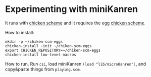 # Experimenting with miniKanren #

It runs with [chicken scheme][] and it requires the egg [chicken scheme][].

[low-level-macros]: http://wiki.call-cc.org/eggref/4/low-level-macros
[chicken scheme]: https://call-cc.org/

How to install:

```
mkdir -p ~/chiken-scm-eggs
chicken-install -init ~/chiken-scm-eggs
export CHICKEN_REPOSITORY=~/chiken-scm-eggs
chicken-install low-level-macros
```

How to run. Run `csi`, load miniKanren `(load "lib/microKanren")`, and copy&paste things
from `playing.scm`.
